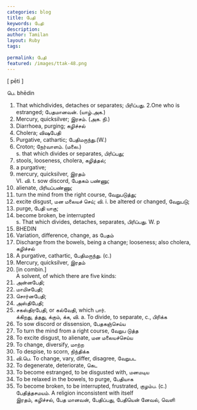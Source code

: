 ```yaml
---
categories: blog
title: பேதி
keywords: பேதி
description: 
author: Tamilan
layout: Ruby
tags: 
 
permalink: பேதி
featured: /images/ttak-48.png
---
```

  
[ pēti ]  
  
பெ. bhēdin  
1. That whichdivides, detaches or separates; பிரிப்பது. 2.One who is estranged; பேதமானவன். (யாழ்.அக.)  
3. Mercury, quicksilver; இரசம். (அக. நி.)  
4. Diarrhoea, purging; கழிச்சல்  
5. Cholera; விஷபேதி  
6. Purgative, cathartic; பேதிமருந்து.(W.)  
7. Croton; நேர்வாளம். (மலை.)  
s. that which divides or separates, பிரிப்பது;  
2. stools, looseness, cholera, கழித்தல்;  
3. a purgative;  
4. mercury, quicksilver, இரதம்  
VI. வி. t. sow discord, பேதகம் பண்ணு;  
2. alienate, பிரியப்பண்ணு;  
3. turn the mind from the right course, வேறுபடுத்து;  
4. excite disgust, மன மலையச் செய்; வி. i. be altered or changed, வேறுபடு;  
2. purge, பேதி யாகு;  
3. become broken, be interrupted  
s. That which divides, detaches, separates, பிரிப்பது. W. p  
627. BHEDIN  
2. Variation, difference, change, as பேதம்  
3. Discharge from the bowels, being a change; looseness; also cholera, கழிச்சல்  
4. A purgative, cathartic, பேதிமருந்து. (c.)  
5. Mercury, quicksilver, இரதம்  
6. [in combin.]  
A solvent, of which there are five kinds:  
1. அன்னபேதி;  
2. மாமிசபேதி;  
3. சொர்னபேதி;  
4. அஸ்திபேதி;  
5. சகஸ்திரபேதி, or கல்வேதி, which பார்.   
க்கிறது, த்தது, க்கும், க்க, வி. a. To divide, to separate, c., பிரிக்க  
2. To sow discord or dissension, பேதகஞ்செய்ய  
3. To turn the mind from a right course, வேறுப டுத்த  
4. To excite disgust, to alienate, மன மலையச்செய்ய  
5. To change, diversify, மாற்ற  
6. To despise, to scorn, நிந்திக்க  
7. வி.பெ. To change, vary, differ, disagree, வேறுபட  
8. To degenerate, deteriorate, கெட  
9. To become estranged, to be disgusted with, மனமடிய  
1. To be relaxed in the bowels, to purge, பேதியாக  
11. To become broken, to be interrupted, frustrated, குழம்ப. (c.) பேதித்தசமயம். A religion inconsistent with itself  
இரதம், கழிச்சல், பேத மானவன், பேதிப்பது, பேதியென் னேவல், வெளி